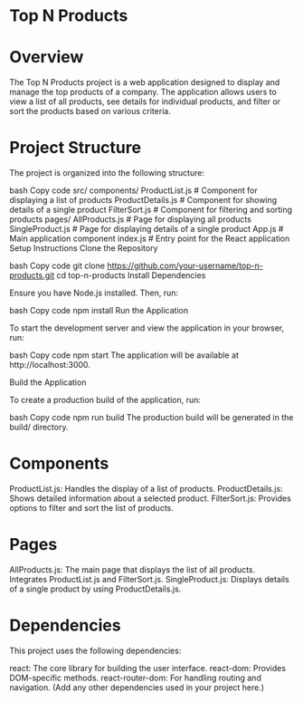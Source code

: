 # Top N Products
# Overview
The Top N Products project is a web application designed to display and manage the top products of a company. The application allows users to view a list of all products, see details for individual products, and filter or sort the products based on various criteria.

# Project Structure
The project is organized into the following structure:

bash
Copy code
src/
  components/
    ProductList.js       # Component for displaying a list of products
    ProductDetails.js    # Component for showing details of a single product
    FilterSort.js        # Component for filtering and sorting products
  pages/
    AllProducts.js       # Page for displaying all products
    SingleProduct.js     # Page for displaying details of a single product
  App.js                 # Main application component
  index.js               # Entry point for the React application
Setup Instructions
Clone the Repository

bash
Copy code
git clone https://github.com/your-username/top-n-products.git
cd top-n-products
Install Dependencies

Ensure you have Node.js installed. Then, run:

bash
Copy code
npm install
Run the Application

To start the development server and view the application in your browser, run:

bash
Copy code
npm start
The application will be available at http://localhost:3000.

Build the Application

To create a production build of the application, run:

bash
Copy code
npm run build
The production build will be generated in the build/ directory.

# Components
ProductList.js: Handles the display of a list of products.
ProductDetails.js: Shows detailed information about a selected product.
FilterSort.js: Provides options to filter and sort the list of products.
# Pages
AllProducts.js: The main page that displays the list of all products. Integrates ProductList.js and FilterSort.js.
SingleProduct.js: Displays details of a single product by using ProductDetails.js.
# Dependencies
This project uses the following dependencies:

react: The core library for building the user interface.
react-dom: Provides DOM-specific methods.
react-router-dom: For handling routing and navigation.
(Add any other dependencies used in your project here.)
